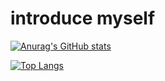 introduce myself
=================
   

[![Anurag's GitHub stats](https://github-readme-stats.vercel.app/api?username=cats0713&theme=dark&show_icons=true&icon_color=#ffffff)](https://github.com/anuraghazra/github-readme-stats)
   
[![Top Langs](https://github-readme-stats.vercel.app/api/top-langs/?username=cats0713&layout=compact&theme=dark)](https://github.com/anuraghazra/github-readme-stats)

